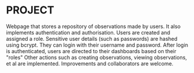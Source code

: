 # PROJECT
Webpage that stores a repository of observations made by users. It also implements authentication and authorisation.
Users are created and assigned a role.
Sensitive user details (such as passwords) are hashed using bcrypt.
They can login with their username and password.
After login is authenticated, users are directed to their dashboards based on their "roles"
Other actions such as creating observations, viewing observations, et al are implemented.
Improvements and collaborators are welcome.
